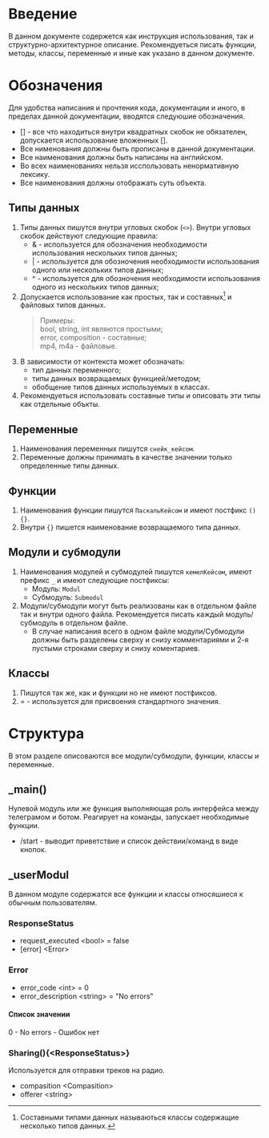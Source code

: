 # Введение 

В данном документе содержется как инструкция использования, так и структурно-архитектурное описание. Рекомендуеться писать функции, методы, классы,
переменные и иные как указано в данном документе.

# Обозначения

Для удобства написания и прочтения кода, документации и иного, в пределах данной документации, вводятся следуюшие обозначения.  
- [] - все что находиться внутри квадратных скобок не обязателен, допускается использование вложенных [].  
- Все нименования должны быть прописаны в данной документации.  
- Все наименования должны быть написаны на английском.  
- Во всех наименованиях нельзя исспользовать ненормативную лексику.  
- Все наименования должны отображать суть объекта.  

## Типы данных

1. Типы данных пишутся внутри угловых скобок (`<>`). Внутри угловых скобок действуют следующие правила:  
	- & - используется для обозначения необходимости использования нескольких типов данных;  
	- | - используется для обозночения необходимости использования одного или нескольких типов данных;  
	- ^ - используется для обозночения необходимости использования одного из нескольких типов данных;   
2. Допускается использование как простых, так и составных[^1] и файловых типов данных.  
	> Примеры:   
	> bool, string, int являются простыми;  
	> error, composition - составные;  
	> mp4, m4a - файловые.  
3. В зависимости от контекста может обозначать:  
	- тип данных переменного;  
	- типы данных возвращаемых функцией/методом;  
	- обобщение типов данных используемых в классах.  
4. Рекомендуеться использовать составные типы и описовать эти типы как отдельные объкты.


[^1]: Составными типами данных называються классы содержащие несколько типов данных. 

## Переменные 

1. Наименования переменных пишутся `снейк_кейсом`.  
2. Переменные должны принимать в качестве значении только определенные типы данных.  

## Функции

1. Наименования функции пишутся `ПаскальКейсом` и имеют постфикс `(){}`.  
2. Внутри `{}` пишется наименование возвращаемого типа данных.  

## Модули и субмодули

1. Наименования модулей и субмодулей пишутся `кемелКейсом`, имеют префикс `_` и имеют следующие постфиксы:  
	- Модуль: `Modul`  
	- Субмодуль: `Submodul`  
2. Модули/субмодули могут быть реализованы как в отдельном файле так и внутри одного файла. Рекомендуется писать каждый модуль/субмодуль в отдельном файле.  
	- В случае написания всего в одном файле модули/Субмодули должны быть разделены сверху и снизу комментариями и 2-я пустыми строками сверху и снизу коментариев.  

## Классы 

1. Пишутся так же, как и функции но не имеют постфиксов.  
2. = - используется для присвоения стандартного значения.  

# Структура

В этом разделе описоваются все модули/субмодули, функции, классы и переменные.

## _main()

Нулевой модуль или же функция выполняющая роль интерфейса между телеграмом и ботом. Реагирует на команды, запускает необходимые функции.  

- /start - выводит приветствие и список действии/команд в виде кнопок.  


## _userModul

В данном модуле содержатся все функции и классы относяшиеся к обычным пользователям.

### ResponseStatus

- request_executed \<bool> = false  
- \[error] \<Error>  

### Error

- error_code \<int> = 0  
- error_description \<string> = "No errors"  

#### Список значении

0 - No errors - Ошибок нет 

### Sharing(){\<ResponseStatus>}

Используется для отправки треков на радио.

- compasition \<Compasition>  
- offerer \<string>  
